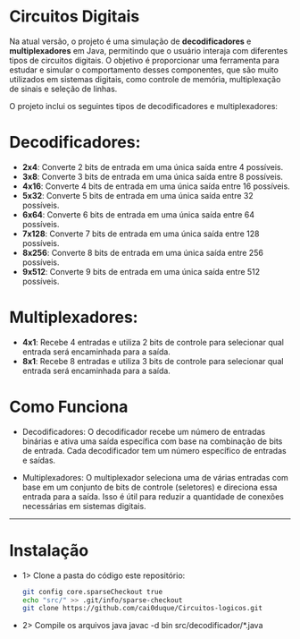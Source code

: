 # Circuitos Digitais

Na atual versão, o projeto é uma simulação de **decodificadores** e **multiplexadores** em Java, permitindo que o usuário interaja com diferentes tipos de circuitos digitais. O objetivo é proporcionar uma ferramenta para estudar e simular o comportamento desses componentes, que são muito utilizados em sistemas digitais, como controle de memória, multiplexação de sinais e seleção de linhas.

O projeto inclui os seguintes tipos de decodificadores e multiplexadores:

# Decodificadores:
- **2x4**: Converte 2 bits de entrada em uma única saída entre 4 possíveis.
- **3x8**: Converte 3 bits de entrada em uma única saída entre 8 possíveis.
- **4x16**: Converte 4 bits de entrada em uma única saída entre 16 possíveis.
- **5x32**: Converte 5 bits de entrada em uma única saída entre 32 possíveis.
- **6x64**: Converte 6 bits de entrada em uma única saída entre 64 possíveis.
- **7x128**: Converte 7 bits de entrada em uma única saída entre 128 possíveis.
- **8x256**: Converte 8 bits de entrada em uma única saída entre 256 possíveis.
- **9x512**: Converte 9 bits de entrada em uma única saída entre 512 possíveis.

# Multiplexadores:
- **4x1**: Recebe 4 entradas e utiliza 2 bits de controle para selecionar qual entrada será encaminhada para a saída.
- **8x1**: Recebe 8 entradas e utiliza 3 bits de controle para selecionar qual entrada será encaminhada para a saída.

# Como Funciona

- Decodificadores:
O decodificador recebe um número de entradas binárias e ativa uma saída específica com base na combinação de bits de entrada. Cada decodificador tem um número específico de entradas e saídas.

- Multiplexadores:
O multiplexador seleciona uma de várias entradas com base em um conjunto de bits de controle (seletores) e direciona essa entrada para a saída. Isso é útil para reduzir a quantidade de conexões necessárias em sistemas digitais.

--------------------------------------------------------------------------------------------------------------------------------------------------------------------------------------------------------------------------------------

# Instalação

- 1> Clone a pasta do código este repositório:
   ```bash
   git config core.sparseCheckout true
   echo "src/" >> .git/info/sparse-checkout
   git clone https://github.com/cai0duque/Circuitos-logicos.git

- 2> Compile os arquivos java
javac -d bin src/decodificador/*.java



